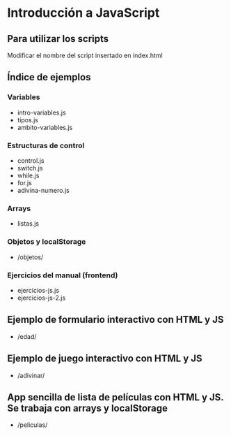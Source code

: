 # Introducción a JavaScript

## Para utilizar los scripts
Modificar el nombre del script insertado en index.html

## Índice de ejemplos

### Variables
- intro-variables.js
- tipos.js
- ambito-variables.js

### Estructuras de control
- control.js
- switch.js
- while.js
- for.js
- adivina-numero.js

### Arrays
- listas.js

### Objetos y localStorage
- /objetos/

### Ejercicios del manual (frontend)
- ejercicios-js.js
- ejercicios-js-2.js

## Ejemplo de formulario interactivo con HTML y JS
- /edad/

## Ejemplo de juego interactivo con HTML y JS
- /adivinar/

## App sencilla de lista de películas con HTML y JS. Se trabaja con arrays y localStorage
- /peliculas/
